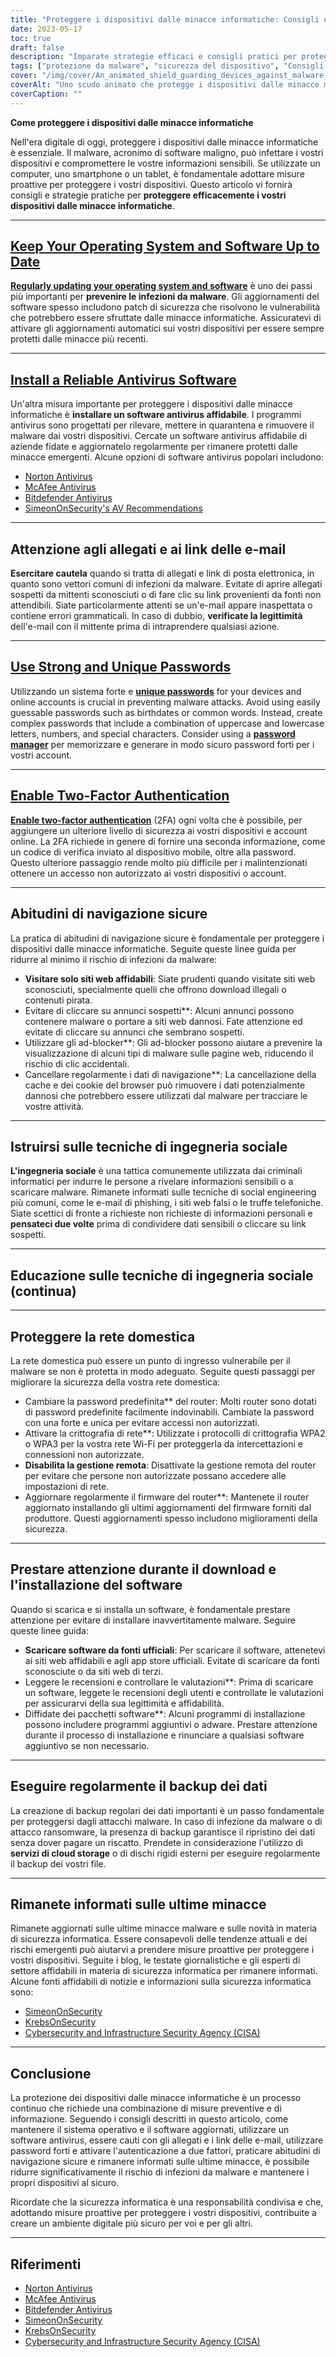 ```yaml
---
title: "Proteggere i dispositivi dalle minacce informatiche: Consigli e strategie essenziali"
date: 2023-05-17
toc: true
draft: false
description: "Imparate strategie efficaci e consigli pratici per proteggere i vostri dispositivi dalle minacce informatiche e mantenere al sicuro le vostre informazioni sensibili."
tags: ["protezione da malware", "sicurezza del dispositivo", "Consigli per la sicurezza informatica", "software antivirus", "abitudini di navigazione sicure", "sicurezza della password", "autenticazione a due fattori", "consapevolezza dell'ingegneria sociale", "sicurezza della rete domestica", "sicurezza del software", "backup dei dati", "notizie sulla sicurezza informatica", "aggiornamenti del sistema operativo", "sicurezza delle e-mail", "prevenzione del phishing", "sicurezza in internet", "minacce informatiche", "sicurezza digitale", "online privacy", "difesa informatica"]
cover: "/img/cover/An_animated_shield_guarding_devices_against_malware_threats.png"
coverAlt: "Uno scudo animato che protegge i dispositivi dalle minacce malware."
coverCaption: ""
---
```


**Come proteggere i dispositivi dalle minacce informatiche**

Nell'era digitale di oggi, proteggere i dispositivi dalle minacce informatiche è essenziale. Il malware, acronimo di software maligno, può infettare i vostri dispositivi e compromettere le vostre informazioni sensibili. Se utilizzate un computer, uno smartphone o un tablet, è fondamentale adottare misure proattive per proteggere i vostri dispositivi. Questo articolo vi fornirà consigli e strategie pratiche per **proteggere efficacemente i vostri dispositivi dalle minacce informatiche**.

______

## [Keep Your Operating System and Software Up to Date](https://simeononsecurity.com/articles/best-practices-for-installing-security-patches-on-windows/)

[**Regularly updating your operating system and software**](https://simeononsecurity.com/articles/best-practices-for-installing-security-patches-on-windows/) è uno dei passi più importanti per **prevenire le infezioni da malware**. Gli aggiornamenti del software spesso includono patch di sicurezza che risolvono le vulnerabilità che potrebbero essere sfruttate dalle minacce informatiche. Assicuratevi di attivare gli aggiornamenti automatici sui vostri dispositivi per essere sempre protetti dalle minacce più recenti.

______

## [Install a Reliable Antivirus Software](https://simeononsecurity.com/recommendations/anti-virus)

Un'altra misura importante per proteggere i dispositivi dalle minacce informatiche è **installare un software antivirus affidabile**. I programmi antivirus sono progettati per rilevare, mettere in quarantena e rimuovere il malware dai vostri dispositivi. Cercate un software antivirus affidabile di aziende fidate e aggiornatelo regolarmente per rimanere protetti dalle minacce emergenti. Alcune opzioni di software antivirus popolari includono:

- [Norton Antivirus](https://www.norton.com)
- [McAfee Antivirus](https://www.mcafee.com)
- [Bitdefender Antivirus](https://www.bitdefender.com)
- [SimeonOnSecurity's AV Recommendations](https://simeononsecurity.com/recommendations/anti-virus)

______

## Attenzione agli allegati e ai link delle e-mail

**Esercitare cautela** quando si tratta di allegati e link di posta elettronica, in quanto sono vettori comuni di infezioni da malware. Evitate di aprire allegati sospetti da mittenti sconosciuti o di fare clic su link provenienti da fonti non attendibili. Siate particolarmente attenti se un'e-mail appare inaspettata o contiene errori grammaticali. In caso di dubbio, **verificate la legittimità** dell'e-mail con il mittente prima di intraprendere qualsiasi azione.

______

## [Use Strong and Unique Passwords](https://simeononsecurity.com/articles/the-importance-of-password-security-and-best-practices/)

Utilizzando un sistema forte e [**unique passwords**](https://simeononsecurity.com/articles/the-importance-of-password-security-and-best-practices/) for your devices and online accounts is crucial in preventing malware attacks. Avoid using easily guessable passwords such as birthdates or common words. Instead, create complex passwords that include a combination of uppercase and lowercase letters, numbers, and special characters. Consider using a [**password manager**](https://simeononsecurity.com/articles/bitwarden-and-keepassxc-vs-the-rest/) per memorizzare e generare in modo sicuro password forti per i vostri account.

______

## [Enable Two-Factor Authentication](https://simeononsecurity.com/articles/what-are-the-diferent-kinds-of-factors-in-mfa/)

[**Enable two-factor authentication**](https://simeononsecurity.com/articles/what-are-the-diferent-kinds-of-factors-in-mfa/) (2FA) ogni volta che è possibile, per aggiungere un ulteriore livello di sicurezza ai vostri dispositivi e account online. La 2FA richiede in genere di fornire una seconda informazione, come un codice di verifica inviato al dispositivo mobile, oltre alla password. Questo ulteriore passaggio rende molto più difficile per i malintenzionati ottenere un accesso non autorizzato ai vostri dispositivi o account.

______

## Abitudini di navigazione sicure

La pratica di abitudini di navigazione sicure è fondamentale per proteggere i dispositivi dalle minacce informatiche. Seguite queste linee guida per ridurre al minimo il rischio di infezioni da malware:

- **Visitare solo siti web affidabili**: Siate prudenti quando visitate siti web sconosciuti, specialmente quelli che offrono download illegali o contenuti pirata.
- Evitare di cliccare su annunci sospetti**: Alcuni annunci possono contenere malware o portare a siti web dannosi. Fate attenzione ed evitate di cliccare su annunci che sembrano sospetti.
- Utilizzare gli ad-blocker**: Gli ad-blocker possono aiutare a prevenire la visualizzazione di alcuni tipi di malware sulle pagine web, riducendo il rischio di clic accidentali.
- Cancellare regolarmente i dati di navigazione**: La cancellazione della cache e dei cookie del browser può rimuovere i dati potenzialmente dannosi che potrebbero essere utilizzati dal malware per tracciare le vostre attività.

______

## Istruirsi sulle tecniche di ingegneria sociale

**L'ingegneria sociale** è una tattica comunemente utilizzata dai criminali informatici per indurre le persone a rivelare informazioni sensibili o a scaricare malware. Rimanete informati sulle tecniche di social engineering più comuni, come le e-mail di phishing, i siti web falsi o le truffe telefoniche. Siate scettici di fronte a richieste non richieste di informazioni personali e **pensateci due volte** prima di condividere dati sensibili o cliccare su link sospetti.

______

## Educazione sulle tecniche di ingegneria sociale (continua)

______

## Proteggere la rete domestica

La rete domestica può essere un punto di ingresso vulnerabile per il malware se non è protetta in modo adeguato. Seguite questi passaggi per migliorare la sicurezza della vostra rete domestica:

- Cambiare la password predefinita** del router: Molti router sono dotati di password predefinite facilmente indovinabili. Cambiate la password con una forte e unica per evitare accessi non autorizzati.
- Attivare la crittografia di rete**: Utilizzate i protocolli di crittografia WPA2 o WPA3 per la vostra rete Wi-Fi per proteggerla da intercettazioni e connessioni non autorizzate.
- **Disabilita la gestione remota**: Disattivate la gestione remota del router per evitare che persone non autorizzate possano accedere alle impostazioni di rete.
- Aggiornare regolarmente il firmware del router**: Mantenete il router aggiornato installando gli ultimi aggiornamenti del firmware forniti dal produttore. Questi aggiornamenti spesso includono miglioramenti della sicurezza.

______

## Prestare attenzione durante il download e l'installazione del software

Quando si scarica e si installa un software, è fondamentale prestare attenzione per evitare di installare inavvertitamente malware. Seguire queste linee guida:

- **Scaricare software da fonti ufficiali**: Per scaricare il software, attenetevi ai siti web affidabili e agli app store ufficiali. Evitate di scaricare da fonti sconosciute o da siti web di terzi.
- Leggere le recensioni e controllare le valutazioni**: Prima di scaricare un software, leggete le recensioni degli utenti e controllate le valutazioni per assicurarvi della sua legittimità e affidabilità.
- Diffidate dei pacchetti software**: Alcuni programmi di installazione possono includere programmi aggiuntivi o adware. Prestare attenzione durante il processo di installazione e rinunciare a qualsiasi software aggiuntivo se non necessario.

______

## Eseguire regolarmente il backup dei dati

La creazione di backup regolari dei dati importanti è un passo fondamentale per proteggersi dagli attacchi malware. In caso di infezione da malware o di attacco ransomware, la presenza di backup garantisce il ripristino dei dati senza dover pagare un riscatto. Prendete in considerazione l'utilizzo di **servizi di cloud storage** o di dischi rigidi esterni per eseguire regolarmente il backup dei vostri file.

______

## Rimanete informati sulle ultime minacce

Rimanete aggiornati sulle ultime minacce malware e sulle novità in materia di sicurezza informatica. Essere consapevoli delle tendenze attuali e dei rischi emergenti può aiutarvi a prendere misure proattive per proteggere i vostri dispositivi. Seguite i blog, le testate giornalistiche e gli esperti di settore affidabili in materia di sicurezza informatica per rimanere informati. Alcune fonti affidabili di notizie e informazioni sulla sicurezza informatica sono:

- [SimeonOnSecurity](https://simeononsecurity.com)
- [KrebsOnSecurity](https://krebsonsecurity.com)
- [Cybersecurity and Infrastructure Security Agency (CISA)](https://www.cisa.gov)

______

## Conclusione

La protezione dei dispositivi dalle minacce informatiche è un processo continuo che richiede una combinazione di misure preventive e di informazione. Seguendo i consigli descritti in questo articolo, come mantenere il sistema operativo e il software aggiornati, utilizzare un software antivirus, essere cauti con gli allegati e i link delle e-mail, utilizzare password forti e attivare l'autenticazione a due fattori, praticare abitudini di navigazione sicure e rimanere informati sulle ultime minacce, è possibile ridurre significativamente il rischio di infezioni da malware e mantenere i propri dispositivi al sicuro.

Ricordate che la sicurezza informatica è una responsabilità condivisa e che, adottando misure proattive per proteggere i vostri dispositivi, contribuite a creare un ambiente digitale più sicuro per voi e per gli altri.

______

## Riferimenti

- [Norton Antivirus](https://www.norton.com)
- [McAfee Antivirus](https://www.mcafee.com)
- [Bitdefender Antivirus](https://www.bitdefender.com)
- [SimeonOnSecurity](https://simeononsecurity.com)
- [KrebsOnSecurity](https://krebsonsecurity.com)
- [Cybersecurity and Infrastructure Security Agency (CISA)](https://www.cisa.gov)
